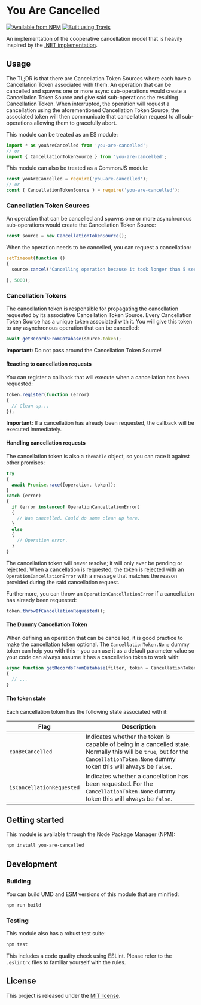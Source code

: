 # You Are Cancelled

[![Available from NPM](https://img.shields.io/npm/v/you-are-cancelled.svg?maxAge=900)](https://www.npmjs.com/package/you-are-cancelled)
[![Built using Travis](https://img.shields.io/travis/com/lsphillips/YouAreCancelled/master.svg?maxAge=900)](https://travis-ci.com/lsphillips/YouAreCancelled)

An implementation of the cooperative cancellation model that is heavily inspired by the [.NET implementation](https://docs.microsoft.com/en-us/dotnet/standard/threading/cancellation-in-managed-threads).

## Usage

The TL;DR is that there are Cancellation Token Sources where each have a Cancellation Token associated with them. An operation that can be cancelled and spawns one or more async sub-operations would create a Cancellation Token Source and give said sub-operations the resulting Cancellation Token. When interrupted, the operation will request a cancellation using the aforementioned Cancellation Token Source, the associated token will then communicate that cancellation request to all sub-operations allowing them to gracefully abort.

This module can be treated as an ES module:

``` js
import * as youAreCancelled from 'you-are-cancelled';
// or
import { CancellationTokenSource } from 'you-are-cancelled';
```

This module can also be treated as a CommonJS module:

``` js
const youAreCancelled = require('you-are-cancelled');
// or
const { CancellationTokenSource } = require('you-are-cancelled');
```

### Cancellation Token Sources

An operation that can be cancelled and spawns one or more asynchronous sub-operations would create the Cancellation Token Source:

``` js
const source = new CancellationTokenSource();
```

When the operation needs to be cancelled, you can request a cancellation:

``` js
setTimeout(function ()
{
  source.cancel('Cancelling operation because it took longer than 5 seconds.');

}, 5000);
```

### Cancellation Tokens

The cancellation token is responsible for propagating the cancellation requested by its associative Cancellation Token Source. Every Cancellation Token Source has a unique token associated with it. You will give this token to any asynchronous operation that can be cancelled:

``` js
await getRecordsFromDatabase(source.token);
```

**Important:** Do not pass around the Cancellation Token Source!

#### Reacting to cancellation requests

You can register a callback that will execute when a cancellation has been requested:

``` js
token.register(function (error)
{
  // Clean up...
});
```

**Important:** If a cancellation has already been requested, the callback will be executed immediately.

#### Handling cancellation requests

The cancellation token is also a `thenable` object, so you can race it against other promises:

``` js
try
{
  await Promise.race([operation, token]);
}
catch (error)
{
  if (error instanceof OperationCancellationError)
  {
    // Was cancelled. Could do some clean up here.
  }
  else
  {
    // Operation error.
  }
}
```

The cancellation token will never resolve; it will only ever be pending or rejected. When a cancellation is requested, the token is rejected with an `OperationCancellationError` with a message that matches the reason provided during the said cancellation request.

Furthermore, you can throw an `OperationCancellationError` if a cancellation has already been requested:

``` js
token.throwIfCancellationRequested();
```

#### The Dummy Cancellation Token

When defining an operation that can be cancelled, it is good practice to make the cancellation token optional. The `CancellationToken.None` dummy token can help you with this - you can use it as a default parameter value so your code can always assume it has a cancellation token to work with:

``` js
async function getRecordsFromDatabase(filter, token = CancellationToken.None)
{
  // ...
}
```

#### The token state

Each cancellation token has the following state associated with it:

| Flag                      | Description                                                                                                                                                                       |
| ------------------------- | --------------------------------------------------------------------------------------------------------------------------------------------------------------------------------- |
| `canBeCancelled`          | Indicates whether the token is capable of being in a cancelled state. Normally this will be `true`, but for the `CancellationToken.None` dummy token this will always be `false`. |
| `isCancellationRequested` | Indicates whether a cancellation has been requested. For the `CancellationToken.None` dummy token this will always be `false`.                                                    |

## Getting started

This module is available through the Node Package Manager (NPM):

``` sh
npm install you-are-cancelled
```

## Development

### Building

You can build UMD and ESM versions of this module that are minified:

``` sh
npm run build
```

### Testing

This module also has a robust test suite:

``` sh
npm test
```

This includes a code quality check using ESLint. Please refer to the `.eslintrc` files to familiar yourself with the rules.

## License

This project is released under the [MIT license](LICENSE.txt).
